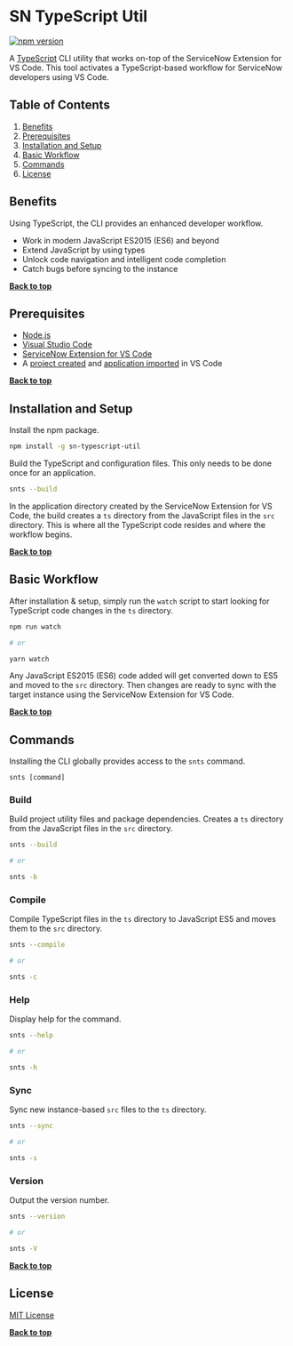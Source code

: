 # SN TypeScript Util

[![npm version](https://img.shields.io/npm/v/sn-typescript-util)](https://www.npmjs.com/package/sn-typescript-util)

A [TypeScript](https://www.typescriptlang.org/) CLI utility that works on-top of the ServiceNow Extension for VS Code. This tool activates a TypeScript-based workflow for ServiceNow developers using VS Code.

## Table of Contents

1. [Benefits](#benefits)
1. [Prerequisites](#prerequisites)
1. [Installation and Setup](#installation-and-setup)
1. [Basic Workflow](#basic-workflow)
1. [Commands](#commands)
1. [License](#license)

## Benefits

Using TypeScript, the CLI provides an enhanced developer workflow.

- Work in modern JavaScript ES2015 (ES6) and beyond
- Extend JavaScript by using types
- Unlock code navigation and intelligent code completion
- Catch bugs before syncing to the instance

**[Back to top](#table-of-contents)**

## Prerequisites

- [Node.js](https://nodejs.org/)
- [Visual Studio Code](https://code.visualstudio.com/)
- [ServiceNow Extension for VS Code](https://marketplace.visualstudio.com/items?itemName=ServiceNow.now-vscode)
- A [project created](https://docs.servicenow.com/bundle/vancouver-application-development/page/build/applications/task/create-project.html) and [application imported](https://docs.servicenow.com/bundle/vancouver-application-development/page/build/applications/task/vscode-import-application.html) in VS Code

**[Back to top](#table-of-contents)**

## Installation and Setup

Install the npm package.

```bash
npm install -g sn-typescript-util
```

Build the TypeScript and configuration files. This only needs to be done once for an application.

```bash
snts --build
```

In the application directory created by the ServiceNow Extension for VS Code, the build creates a `ts` directory from the JavaScript files in the `src` directory. This is where all the TypeScript code resides and where the workflow begins.

**[Back to top](#table-of-contents)**

## Basic Workflow

After installation & setup, simply run the `watch` script to start looking for TypeScript code changes in the `ts` directory.

```bash
npm run watch

# or

yarn watch
```

Any JavaScript ES2015 (ES6) code added will get converted down to ES5 and moved to the `src` directory. Then changes are ready to sync with the target instance using the ServiceNow Extension for VS Code.

**[Back to top](#table-of-contents)**

## Commands

Installing the CLI globally provides access to the `snts` command.

```sh-session
snts [command]
```

### Build

Build project utility files and package dependencies. Creates a `ts` directory from the JavaScript files in the `src` directory.

```bash
snts --build

# or

snts -b
```

### Compile

Compile TypeScript files in the `ts` directory to JavaScript ES5 and moves them to the `src` directory.

```bash
snts --compile

# or

snts -c
```

### Help

Display help for the command.

```bash
snts --help

# or

snts -h
```

### Sync

Sync new instance-based `src` files to the `ts` directory.

```bash
snts --sync

# or

snts -s
```

### Version

Output the version number.

```bash
snts --version

# or

snts -V
```

**[Back to top](#table-of-contents)**

## License

[MIT License](LICENSE)

**[Back to top](#table-of-contents)**
